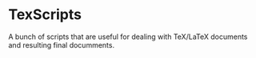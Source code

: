 # TexScripts

A bunch of scripts that are useful for dealing with TeX/LaTeX documents and resulting final documments.

